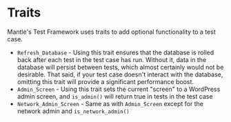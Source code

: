 # Traits

Mantle's Test Framework uses traits to add optional functionality to a test
case.

* `Refresh_Database` - Using this trait ensures that the database is rolled back
  after each test in the test case has run. Without it, data in the database
  will persist between tests, which almost certainly would not be desirable.
  That said, if your test case doesn't interact with the database, omitting this
  trait will provide a significant performance boost.
* `Admin_Screen` - Using this trait sets the current "screen" to a WordPress
  admin screen, and `is_admin()` will return true in tests in the test case
* `Network_Admin_Screen` - Same as with `Admin_Screen` except for the network
  admin and `is_network_admin()`
